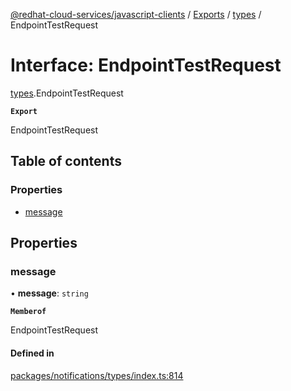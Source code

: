 [@redhat-cloud-services/javascript-clients](../README.md) / [Exports](../modules.md) / [types](../modules/types.md) / EndpointTestRequest

# Interface: EndpointTestRequest

[types](../modules/types.md).EndpointTestRequest

**`Export`**

EndpointTestRequest

## Table of contents

### Properties

- [message](types.EndpointTestRequest.md#message)

## Properties

### message

• **message**: `string`

**`Memberof`**

EndpointTestRequest

#### Defined in

[packages/notifications/types/index.ts:814](https://github.com/RedHatInsights/javascript-clients/blob/main/packages/notifications/types/index.ts#L814)
